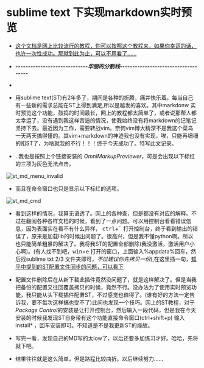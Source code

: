 # sublime text  下实现markdown实时预览
* [这个文档是网上比较流行的教程，你可以按照这个教程来，如果你幸运的话，也许一次性成功。那就到此为止，可以不用看了……][1]

* ***-----------------------------华丽的分割线------------------------------------***
*
* 用sublime text(ST)有2年多了，期间是各种的折腾，痛并快乐着。每当自己有一些新的需求总能在ST上得到满足,所以是越发的喜欢。其中markdonw 实时预览这个功能，鼓捣的时间最长，网上的教程都太简单了，或者说那帮人都太幸运了，没有遇到我这样苦逼的情况，使我始终没有将markdown的记笔记坚持下去。最近因为工作，需要转战vim。奈何vim博大精深不是我这个菜鸟一天两天搞得懂的。其vim+markdown的神迹我也没有实现，唉，只能再细细的扣ST了，为啥就我的不行！！！终于今天成功了。特写此文记录。

* . 我也是按照上个链接安装的 *OmniMarkupPreviewer*，可是会出现以下标红的三项为灰色无法点击。

 ![st_md_menu_invalid](../../images/menu_invalid.png)

* 而且在命令窗口也只是显示以下标红的选项。

![st_md_cmd](../../images/st_md_cmd.png)

* 看到这样的情况，我算无语透了。网上的各种查，但是都没有对应的解释。不过在翻阅各种各样文档的时候，看到了一点问题。可以用控制台看看错误信息，因为表面实在看不有什么异样， <kbd>ctrl</kbd>+<kbd>`</kbd> 打开控制台，终于看到输出的错误了，原来是加载lib的时候出问题了。很高兴，但是我不懂python啊。所以也只能简单粗暴的解决了。我将我ST的配置全部删除(我没激活，激活用户小心啊)。(有人找不到吧，<kbd>win</kbd>+<kbd>e</kbd> 打开的窗口，上面输入%appdata%回车，然后找sublime txt 2/3 文件夹即可，_不过建议你先拷贝一份_),在这里插一句，[知乎中提到的ST配置文件同步的问题，可以看下][2]

* 配置文件删除后在从新下载此插件竟然没问题了，就是这样解决了。但是当我把备份的配置又往回覆盖拷贝的时候，竟然不行。没办法为了使用实时预览功能，我只能从头下载插件配置ST，不过感觉也值得了。(谁有好的方法一定告诉我，要不每次这样搞也受不了)此间也发现一个技巧。网上的ST教程，对于*Package Control*的安装是让打开控制台，然后输入一段代码，但是我在今天安装的时候我发现ST自身带有这个功能直接命令窗口(ctrl+shift+p) 输入install* ，回车安装即可。不知道是不是我更新ST的缘故。
* 写完一看，发现自己的MD写的太low了，以后还要多加练习才好。哈哈，先将就下吧。

* 结果往往就是这么简单，但是路程比较曲折。以后继续努力……


[1]: http://blog.leanote.com/post/54bfa17b8404f03097000000
[2]: http://www.zhihu.com/question/39064280?sort=created
